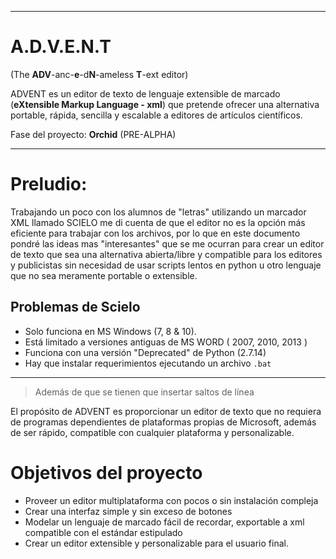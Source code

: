 ------------------------------------------------------------------------

A.D.V.E.N.T
===========

(The **ADV**-anc-**e**-d**N**-ameless **T**-ext editor)

ADVENT es un editor de texto de lenguaje extensible de marcado
(**eXtensible Markup Language - xml**) que pretende ofrecer una
alternativa portable, rápida, sencilla y escalable a editores de
artículos científicos.

Fase del proyecto: **Orchid** (PRE-ALPHA)

------------------------------------------------------------------------

Preludio:
=========

Trabajando un poco con los alumnos de "letras" utilizando un marcador
XML llamado SCIELO me di cuenta de que el editor no es la opción más
eficiente para trabajar con los archivos, por lo que en este documento
pondré las ideas mas "interesantes" que se me ocurran para crear un
editor de texto que sea una alternativa abierta/libre y compatible para
los editores y publicistas sin necesidad de usar scripts lentos en
python u otro lenguaje que no sea meramente portable o extensible.

Problemas de Scielo
-------------------

-   Solo funciona en MS Windows (7, 8 & 10).
-   Está limitado a versiones antiguas de MS WORD ( 2007, 2010, 2013 )
-   Funciona con una versión "Deprecated" de Python (2.7.14)
-   Hay que instalar requerimientos ejecutando un archivo `.bat`

-------------------


> Además de que se tienen que insertar saltos de línea

El propósito de ADVENT es proporcionar un editor de texto que no
requiera de programas dependientes de plataformas propias de Microsoft,
además de ser rápido, compatible con cualquier plataforma y
personalizable.

# Objetivos del proyecto
 
* Proveer un editor multiplataforma con pocos o sin instalación compleja
* Crear una interfaz simple y sin exceso de botones
* Modelar un lenguaje de marcado fácil de recordar, exportable a xml compatible
  con el estándar estipulado
* Crear un editor extensible y personalizable para el usuario final.
